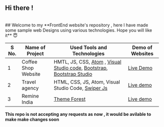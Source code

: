## Hi there ! 
<br> 
## Welcome to my **FrontEnd website's repository , here I have made some sample web Designs using various technologies. Hope you will like it** 😇
<br>

| S No.  | Name of Project     | Used Tools and Technologies                                          | Demo of Websites |
|--------|---------------------|----------------------------------------------------------------------|------------------|
| 1      | Coffee Shop Website | HMTL, JS, CSS, [Atom](https://atom.io) , [Visual Studio code](https://code.visualstudio.com), [Bootstrap](https://getbootstrap.com),  [Bootstrap Studio](https://bootstrapstudio.io) | [Live Demo](https://cooffee-shop.netlify.app)        |
| 2      | Travel agency       | HTML, CSS, JS, Atom, Visual Studio Code,  [Swiper Js](https://swiperjs.com)              | [Live demo](https://traveel-agency.netlify.app)       |
| 3      | Remine India       | [Theme Forest](https://themeforest.net/?gclid=CjwKCAjw2K6lBhBXEiwA5RjtCRg2w4l94kdo0EYTvVmm7ji_HsXDpVoOju3gGr8Vggtty-CRG2gheBoCAwYQAvD_BwE)              | [Live demo](https://spk0101.github.io/RemineIndiawww/)       |

**This repo is not accepting any  requests as now , it would be avilable to make make changes soon**
